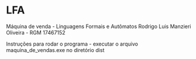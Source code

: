 # LFA
Máquina de venda - Linguagens Formais e Autômatos
Rodrigo Luis Manzieri Oliveira - RGM 17467152

Instruções para rodar o programa - executar o arquivo maquina_de_vendas.exe no diretório dist
